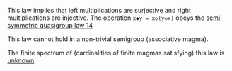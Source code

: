 This law implies that left multiplications are surjective and right multiplications are injective.  The operation `x◆y = x◇(y◇x)` obeys the [semi-symmetric quasigroup law 14](https://teorth.github.io/equational_theories/implications/?14)

This law cannot hold in a non-trivial semigroup (associative magma).

The finite spectrum of (cardinalities of finite magmas satisfying) this law is [unknown](https://leanprover.zulipchat.com/#narrow/channel/458659-Equational/topic/Order.203.20Spectra/with/527073087).
